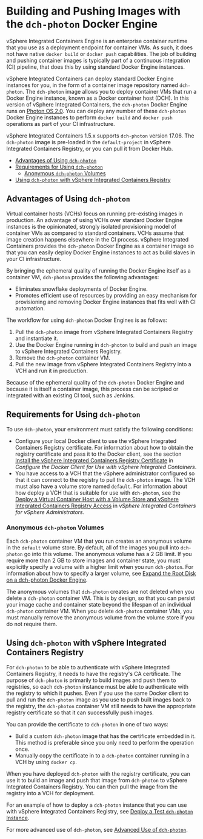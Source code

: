 # Building and Pushing Images with the `dch-photon` Docker Engine 

vSphere Integrated Containers Engine is an enterprise container runtime that you use as a deployment endpoint for container VMs. As such, it does not have native `docker build` or `docker push` capabilities. The job of building and pushing container images is typically part of a continuous integration (CI) pipeline, that does this by using standard Docker Engine instances. 

vSphere Integrated Containers can deploy standard Docker Engine instances for you, in the form of a container image repository named `dch-photon`.  The `dch-photon` image allows you to deploy container VMs that run a Docker Engine instance, known as a Docker container host (DCH). In this version of vSphere Integrated Containers, the `dch-photon` Docker Engine runs on [Photon OS 2.0](https://vmware.github.io/photon/). You can deploy any number of these `dch-photon` Docker Engine instances to perform `docker build` and `docker push` operations as part of your CI infrastructure. 

vSphere Integrated Containers 1.5.x supports `dch-photon` version 17.06. The `dch-photon` image is pre-loaded in the `default-project` in vSphere Integrated Containers Registry, or you can pull it from Docker Hub. 

- [Advantages of Using `dch-photon`](#advantages)
- [Requirements for Using `dch-photon`](#requirements)
  - [Anonymous `dch-photon` Volumes](#vols) 
- [Using `dch-photon` with vSphere Integrated Containers Registry](#registry)

## Advantages of Using `dch-photon` <a id="advantages"></a> 

Virtual container hosts (VCHs) focus on running pre-existing images in production. An advantage of using VCHs  over standard Docker Engine instances is the opinionated, strongly isolated provisioning model of container VMs as compared to standard containers. VCHs assume that image creation happens elsewhere in the CI process. vSphere Integrated Containers provides the `dch-photon` Docker Engine as a container image so that you can easily deploy Docker Engine instances to act as build slaves in your CI infrastructure.  

By bringing the ephemeral quality of running the Docker Engine itself as a container VM, `dch-photon` provides the following advantages:

- Eliminates snowflake deployments of Docker Engine.
- Promotes efficient use of resources by providing an easy mechanism for provisioning and removing Docker Engine instances that fits well with CI automation.

The workflow for using `dch-photon` Docker Engines is as follows: 

1. Pull the `dch-photon` image from vSphere Integrated Containers Registry and instantiate it.
2. Use the Docker Engine running in `dch-photon` to build and push an image to vSphere Integrated Containers Registry.
3. Remove the `dch-photon` container VM.
4. Pull the new image from vSphere Integrated Containers Registry into a VCH and run it in production.

Because of the ephemeral quality of the `dch-photon` Docker Engine and because it is itself a container image, this process can be scripted or integrated with an existing CI tool, such as Jenkins.

## Requirements for Using `dch-photon` <a id="requirements"></a>

To use `dch-photon`, your environment must satisfy the following conditions: 

- Configure your local Docker client to use the vSphere Integrated Containers Registry certificate. For information about how to obtain the registry certificate and pass it to the Docker client, see the section [Install the vSphere Integrated Containers Registry Certificate](configure_docker_client.md#registry) in *Configure the Docker Client for Use with vSphere Integrated Containers*.
- You have access to a VCH that the vSphere administrator configured so that it can connect to the registry to pull the `dch-photon` image. The VCH must also have a volume store named `default`. For information about how deploy a VCH that is suitable for use with `dch-photon`, see the [Deploy a Virtual Container Host with a Volume Store and vSphere Integrated Containers Registry Access](../vic_vsphere_admin/deploy_vch_dchphoton.md) in *vSphere Integrated Containers for vSphere Administrators*. 

### Anonymous `dch-photon` Volumes <a id="vols"></a>

Each `dch-photon` container VM that you run creates an anonymous volume in the `default` volume store. By default, all of the images you pull into `dch-photon` go into this volume. The anonymous volume has a 2 GB limit. If you require more than 2 GB to store images and container state, you must explicitly specify a volume with a higher limit when you run `dch-photon`. For information about how to specify a larger volume, see [Expand the Root Disk on a dch-photon Docker Engine](dch_expand_disk.md).

The anonymous volumes that `dch-photon` creates are not deleted when you delete a `dch-photon` container VM.  This is by design, so that you can persist your image cache and container state beyond the lifespan of an individual `dch-photon` container VM. When you delete `dch-photon` container VMs, you must manually remove the anonymous volume from the volume store if you do not require them.

## Using `dch-photon` with vSphere Integrated Containers Registry <a id="registry"></a>

For `dch-photon` to be able to authenticate with vSphere Integrated Containers Registry, it needs to have the registry's CA certificate. 
The purpose of `dch-photon` is primarily to build images and push them to registries, so each `dch-photon` instance must be able to authenticate with the registry to which it pushes. Even if you use the same Docker client to pull and run the `dch-photon` image as you use to push built images back to the registry, the `dch-photon` container VM still needs to have the appropriate registry certificate so that it can successfully push images. 

You can provide the certificate to `dch-photon` in one of two ways:

-  Build a custom `dch-photon` image that has the certificate embedded in it. This method is preferable since you only need to perform the operation once.
-  Manually copy the certificate in to a `dch-photon` container running in a VCH by using `docker cp`.

When you have deployed `dch-photon` with the registry certificate, you can use it to build an image and push that image from `dch-photon` to vSphere Integrated Containers Registry. You can then pull the image from the registry into a VCH for deployment. 

For an example of how to deploy a `dch-photon` instance that you can use with vSphere Integrated Containers Registry, see [Deploy a Test `dch-photon` Instance](deploy_test_dch.md).

For more advanced use of `dch-photon`, see [Advanced Use of `dch-photon`](dch_advanced.md).

